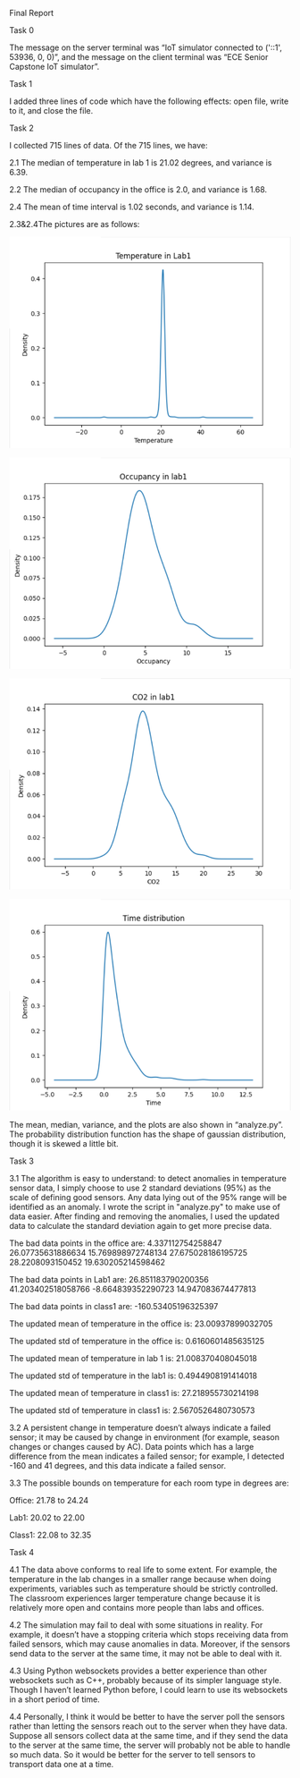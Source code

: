 Final Report

Task 0

The message on the server terminal was “IoT simulator connected to ('::1', 53936, 0, 0)”, and the message on the client terminal was “ECE Senior Capstone IoT simulator”. 

Task 1

I added three lines of code which have the following effects: open file, write to it, and close the file. 

Task 2

I collected 715 lines of data. Of the 715 lines, we have: 

2.1 The median of temperature in lab 1 is 21.02 degrees, and variance is 6.39.

2.2 The median of occupancy in the office is 2.0, and variance is 1.68. 

2.4 The mean of time interval is 1.02 seconds, and variance is 1.14.

2.3&2.4The pictures are as follows: 

![picture](https://github.com/zhjunyu/2020-sensor-miniproject/blob/main/TEMPERATURE.png)

![picture](https://github.com/zhjunyu/2020-sensor-miniproject/blob/main/OCCUPANCY.png)

![picture](https://github.com/zhjunyu/2020-sensor-miniproject/blob/main/CO2.png)

![picture](https://github.com/zhjunyu/2020-sensor-miniproject/blob/main/TIME.png)



The mean, median, variance, and the plots are also shown in “analyze.py”. The probability distribution function has the shape of gaussian distribution, though it is skewed a little bit. 




Task 3

3.1 The algorithm is easy to understand: to detect anomalies in temperature sensor data, I simply choose to use 2 standard deviations (95%) as the scale of defining good sensors. Any data lying out of the 95% range will be identified as an anomaly. I wrote the script in "analyze.py" to make use of data easier. After finding and removing the anomalies, I used the updated data to calculate the standard deviation again to get more precise data. 

The bad data points in the office are:
4.337112754258847
26.07735631886634
15.769898972748134
27.675028186195725
28.2208093150452
19.630205214598462

The bad data points in Lab1 are:
26.851183790200356
41.203402518058766
-8.664839352290723
14.947083674477813

The bad data points in class1 are:
-160.53405196325397

The updated mean of temperature in the office is:
23.00937899032705

The updated std of temperature in the office is:
0.6160601485635125

The updated mean of temperature in lab 1 is:
21.008370408045018

The updated std of temperature in the lab1 is:
0.4944908191414018

The updated mean of temperature in class1 is:
27.218955730214198

The updated std of temperature in class1 is:
2.5670526480730573

3.2 A persistent change in temperature doesn’t always indicate a failed sensor; it may be caused by change in environment (for example, season changes or changes caused by AC). Data points which has a large difference from the mean indicates a failed sensor; for example, I detected -160 and 41 degrees, and this data indicate a failed sensor. 

3.3 The possible bounds on temperature for each room type in degrees are:

Office: 21.78 to 24.24

Lab1: 20.02 to 22.00

Class1: 22.08 to 32.35


Task 4

4.1 The data above conforms to real life to some extent. For example, the temperature in the lab changes in a smaller range because when doing experiments, variables such as temperature should be strictly controlled. The classroom experiences larger temperature change because it is relatively more open and contains more people than labs and offices. 

4.2 The simulation may fail to deal with some situations in reality. For example, it doesn’t have a stopping criteria which stops receiving data from failed sensors, which may cause anomalies in data. Moreover, if the sensors send data to the server at the same time, it may not be able to deal with it. 

4.3 Using Python websockets provides a better experience than other websockets such as C++, probably because of its simpler language style. Though I haven’t learned Python before, I could learn to use its websockets in a short period of time. 

4.4 Personally, I think it would be better to have the server poll the sensors rather than letting the sensors reach out to the server when they have data. Suppose all sensors collect data at the same time, and if they send the data to the server at the same time, the server will probably not be able to handle so much data. So it would be better for the server to tell sensors to transport data one at a time. 

